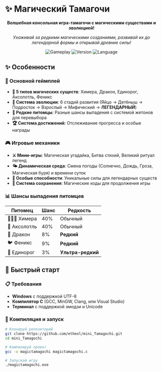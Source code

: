 # ✨ Магический Тамагочи

<div align="center">

**Волшебная консольная игра-тамагочи с магическими существами и эволюцией!**

*Ухаживай за редкими магическими созданиями, развивай их до легендарной формы и открывай древние силы!*

![Gameplay](https://img.shields.io/badge/Статус-Завершён%20🎮-brightgreen)
![Version](https://img.shields.io/badge/Версия-1.0-blue)
![Language](https://img.shields.io/badge/Язык-C%20%F0%9F%96%A5%EF%B8%8F-orange)

</div>

## ✨ Особенности

### 🎯 Основной геймплей
- **🦄 5 типов магических существ**: Химера, Дракон, Единорог, Аксолотль, Феникс
- **🌟 Система эволюции**: 6 стадий развития (Яйцо → Детёныш → Подросток → Взрослый → Мифический → **ЛЕГЕНДАРНЫЙ**)
- **🎰 Редкие питомцы**: Разные шансы выпадения с системой жетонов для перевыбора
- **🏆 Система достижений**: Отслеживание прогресса и особые награды

### 🎮 Игровые механики
- **⚔️ Мини-игры**: Магическая угадайка, Битва стихий, Великий ритуал легенд
- **🌤️ Динамическая среда**: Смена погоды (Солнечно, Дождь, Гроза, Магическая буря) и времени суток
- **🔮 Особые способности**: Уникальные силы для легендарных существ
- **💾 Система сохранения**: Магические коды для продолжения игры

### 📊 Шансы выпадения питомцев
| Питомец | Шанс | Редкость |
|---------|------|----------|
| 🦁🐐🐍 Химера | 40% | Обычный |
| 🦎 Аксолотль | 40% | Обычный |
| 🐲 Дракон | 8% | **Редкий** |
| 🐦 Феникс | 9% | **Редкий** |
| 🦄 Единорог | 3% | **Ультра-редкий** |

## 🚀 Быстрый старт

### 📋 Требования
- **Windows** с поддержкой UTF-8
- **Компилятор C** (GCC, MinGW, Clang, или Visual Studio)
- **Терминал** с поддержкой эмодзи и Unicode

### 🔧 Компиляция и запуск

```bash
# Клонируй репозиторий
git clone https://github.com/etheol/mini_Tamagochi.git
cd mini_Tamagochi

# Компилируй проект
gcc -o magictamagochi magictamagochi.c

# Запускай игру
./magictamagochi.exe
